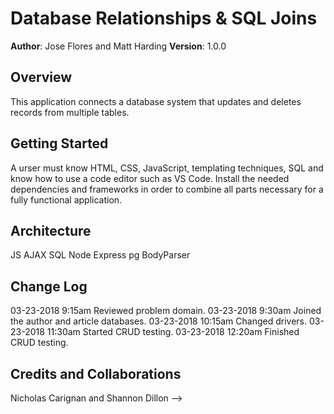 # Database Relationships & SQL Joins

**Author**: Jose Flores and Matt Harding
**Version**: 1.0.0

## Overview
This application connects a database system that updates and deletes records from multiple tables.

## Getting Started
A urser must know HTML, CSS, JavaScript, templating techniques, SQL and know how to use a code editor such as VS Code. Install the needed dependencies and frameworks in order to combine all parts necessary for a fully functional application.

## Architecture
JS
AJAX
SQL
Node
Express
pg
BodyParser

## Change Log
03-23-2018 9:15am Reviewed problem domain.
03-23-2018 9:30am Joined the author and article databases.
03-23-2018 10:15am Changed drivers.
03-23-2018 11:30am Started CRUD testing.
03-23-2018 12:20am Finished CRUD testing.

## Credits and Collaborations
Nicholas Carignan and Shannon Dillon
-->